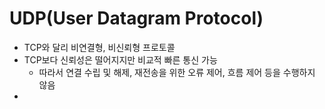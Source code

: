 # UDP(User Datagram Protocol)
- TCP와 달리 비연결형, 비신뢰형 프로토콜
- TCP보다 신뢰성은 떨어지지만 비교적 빠른 통신 가능
  - 따라서 연결 수립 및 해제, 재전송을 위한 오류 제어, 흐름 제어 등을 수행하지 않음
- 
